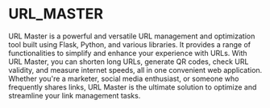 # URL_MASTER
URL Master is a powerful and versatile URL management and optimization tool built using Flask, Python, and various libraries. It provides a range of functionalities to simplify and enhance your experience with URLs. With URL Master, you can shorten long URLs, generate QR codes, check URL validity, and measure internet speeds, all in one convenient web application. Whether you're a marketer, social media enthusiast, or someone who frequently shares links, URL Master is the ultimate solution to optimize and streamline your link management tasks.
